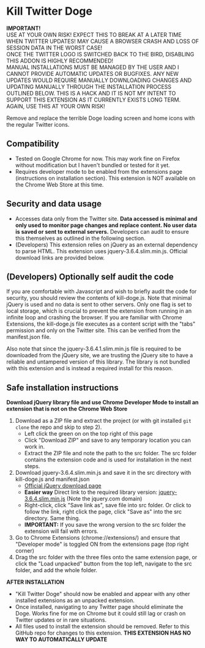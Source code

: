# Kill Twitter Doge
**IMPORTANT!**  
  USE AT YOUR OWN RISK! EXPECT THIS TO BREAK AT A LATER TIME WHEN TWITTER UPDATES! MAY CAUSE A BROWSER CRASH AND LOSS OF SESSION DATA IN THE WORST CASE!  
ONCE THE TWITTER LOGO IS SWITCHED BACK TO THE BIRD, DISABLING THIS ADDON IS HIGHLY RECOMMENDED!  
MANUAL INSTALLATIONS MUST BE MANAGED BY THE USER AND I CANNOT PROVIDE AUTOMATIC UPDATES OR BUGFIXES. ANY NEW UPDATES WOULD REQUIRE MANUALLY DOWNLOADING CHANGES AND UPDATING MANUALLY THROUGH THE INSTALLATION PROCESS OUTLINED BELOW. THIS IS A HACK AND IT IS NOT MY INTENT TO SUPPORT THIS EXTENSION AS IT CURRENTLY EXISTS LONG TERM.  
AGAIN, USE THIS AT YOUR OWN RISK!

Remove and replace the terrible Doge loading screen and home icons with the regular Twitter icons.

## Compatibility
- Tested on Google Chrome for now. This may work fine on Firefox without modification but I haven't bundled or tested for it yet. 
- Requires developer mode to be enabled from the extensions page (instructions on installation section). This extension is NOT available on the Chrome Web Store at this time.

## Security and data usage
- Accesses data only from the Twitter site. **Data accessed is minimal and only used to monitor page changes and replace content. No user data is saved or sent to external servers.** Developers can audit to ensure this themselves as outlined in the following section.
- (Developers) This extension relies on jQuery as an external dependency to parse HTML. This extension uses jquery-3.6.4.slim.min.js. Official download links are provided below.

## (Developers) Optionally self audit the code
If you are comfortable with Javascript and wish to briefly audit the code for security, you should review the contents of kill-doge.js. Note that minimal jQuery is used and no data is sent to other servers. Only one flag is set to local storage, which is crucial to prevent the extension from running in an infinite loop and crashing the browser. If you are familiar with Chrome Extensions, the kill-doge.js file executes as a content script with the "tabs" permission and only on the Twitter site. This can be verified from the manifest.json file.  

Also note that since the jquery-3.6.4.1.slim.min.js file is required to be downloaded from the jQuery site, we are trusting the jQuery site to have a reliable and untampered version of this library. The library is not bundled with this extension and is instead a required install for this reason.

## Safe installation instructions
**Download jQuery library file and use Chrome Developer Mode to install an extension that is not on the Chrome Web Store**

1. Download as a ZIP file and extract the project (or with git installed `git clone` the repo and skip to step 2).
   * Left click the green on on the top right of this page
   * Click "Download ZIP" and save to any temporary location you can work in.
   * Extract the ZIP file and note the path to the src folder. The src folder contains the extension code and is used for installation in the next steps.
2. Download jquery-3.6.4.slim.min.js and save it in the src directory with kill-doge.js and manifest.json
   * [Official jQuery download page](https://jquery.com/download/)
   * **Easier way** Direct link to the required library version: [jquery-3.6.4.slim.min.js](https://code.jquery.com/jquery-3.6.4.slim.min.js) (Note the jquery.com domain)
    - Right-click, click "Save link as", save file into src folder. Or click to follow the link, right click the page, click "Save as" into the src directory. Same thing.
   * **IMPORTANT:** If you save the wrong version to the src folder the extension will fail with errors.
3. Go to Chrome Extensions (chrome://extensions/) and ensure that "Developer mode" is toggled ON from the extensions page (top right corner)
4. Drag the src folder with the three files onto the same extension page, or click the "Load unpacked" button from the top left, navigate to the src folder, and add the whole folder.

**AFTER INSTALLATION**
- "Kill Twitter Doge" should now be enabled and appear with any other installed extensions as an unpacked extension.
- Once installed, navigating to any Twitter page should eliminate the Doge. Works fine for me on Chrome but it could still lag or crash on Twitter updates or in rare situations.
- All files used to install the extension should be removed. Refer to this GitHub repo for changes to this extension. **THIS EXTENSION HAS NO WAY TO AUTOMATICALLY UPDATE**
